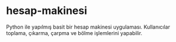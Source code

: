 # hesap-makinesi
Python ile yapılmış basit bir hesap makinesi uygulaması. Kullanıcılar toplama, çıkarma, çarpma ve bölme işlemlerini yapabilir.
